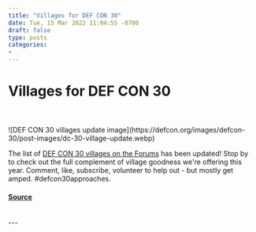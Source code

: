 ```yaml
---
title: "Villages for DEF CON 30"
date: Tue, 15 Mar 2022 11:04:55 -0700
draft: false
type: posts
categories: 
- 
---
```

# Villages for DEF CON 30

<br/>

<br/>
![DEF CON 30 villages update image](https://defcon.org/images/defcon-30/post-images/dc-30-village-update.webp)  

The list of [DEF CON 30 villages on the Forums](https://forum.defcon.org/node/239770) has been updated! Stop by to check out the full complement of village goodness we're offering this year. Comment, like, subscribe, volunteer to help out - but mostly get amped. #defcon30approaches.

#### [Source](https://forum.defcon.org/node/239770)

<br/>
---
